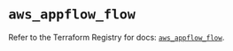 # `aws_appflow_flow`

Refer to the Terraform Registry for docs: [`aws_appflow_flow`](https://registry.terraform.io/providers/hashicorp/aws/6.14.1/docs/resources/appflow_flow).
